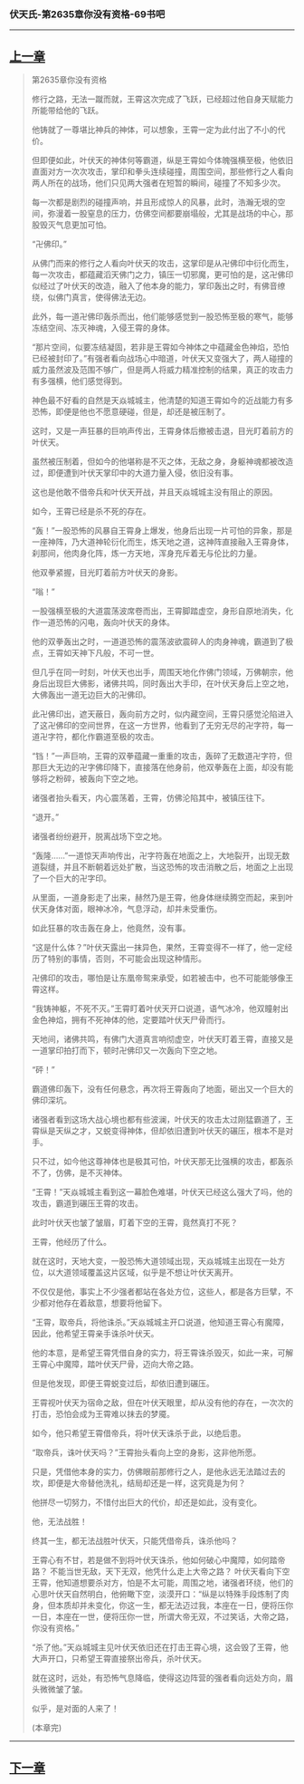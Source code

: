 ### 伏天氏-第2635章你没有资格-69书吧

--------
[上一章](./1d98013c2eae0aa21db2493e84c6f032.md)
--------


>
>
>
>第2635章你没有资格
>
>修行之路，无法一蹴而就，王霄这次完成了飞跃，已经超过他自身天赋能力所能带给他的飞跃。
>
>他铸就了一尊堪比神兵的神体，可以想象，王霄一定为此付出了不小的代价。
>
>但即便如此，叶伏天的神体何等霸道，纵是王霄如今体魄强横至极，他依旧直面对方一次次攻击，掌印和拳头连续碰撞，周围空间，那些修行之人看向两人所在的战场，他们只见两大强者在短暂的瞬间，碰撞了不知多少次。
>
>每一次都是剧烈的碰撞声响，并且形成惊人的风暴，此时，浩瀚无垠的空间，弥漫着一股窒息的压力，仿佛空间都要崩塌般，尤其是战场的中心，那股毁灭气息更加可怕。
>
>“卍佛印。”
>
>从佛门而来的修行之人看向叶伏天的攻击，这掌印是从卍佛印中衍化而生，每一次攻击，都蕴藏滔天佛门之力，镇压一切邪魔，更可怕的是，这卍佛印似经过了叶伏天的改造，融入了他本身的能力，掌印轰出之时，有佛音缭绕，似佛门真言，使得佛法无边。
>
>此外，每一道卍佛印轰杀而出，他们能够感觉到一股恐怖至极的寒气，能够冻结空间、冻灭神魂，入侵王霄的身体。
>
>“那片空间，似要冻结凝固，若非是王霄如今神体之中蕴藏金色神焰，恐怕已经被封印了。”有强者看向战场心中暗道，叶伏天又变强大了，两人碰撞的威力虽然波及范围不够广，但是两人将威力精准控制的结果，真正的攻击力有多强横，他们感觉得到。
>
>神色最不好看的自然是天焱城城主，他清楚的知道王霄如今的近战能力有多恐怖，即便是他也不愿意硬碰，但是，却还是被压制了。
>
>这时，又是一声狂暴的巨响声传出，王霄身体后撤被击退，目光盯着前方的叶伏天。
>
>虽然被压制着，但如今的他堪称是不灭之体，无敌之身，身躯神魂都被改造过，即便遭到叶伏天掌印中的大道力量入侵，依旧没有事。
>
>这也是他敢不借帝兵和叶伏天开战，并且天焱城城主没有阻止的原因。
>
>如今，王霄已经是杀不死的存在。
>
>“轰！”一股恐怖的风暴自王霄身上爆发，他身后出现一片可怕的异象，那是一座神阵，乃大道神轮衍化而生，炼天地之道，这神阵直接融入王霄身体，刹那间，他肉身化阵，炼一方天地，浑身充斥着无与伦比的力量。
>
>他双拳紧握，目光盯着前方叶伏天的身影。
>
>“嗡！”
>
>一股强横至极的大道震荡波席卷而出，王霄脚踏虚空，身形自原地消失，化作一道恐怖的闪电，轰向叶伏天的身体。
>
>他的双拳轰出之时，一道道恐怖的震荡波欲震碎人的肉身神魂，霸道到了极点，王霄如天神下凡般，不可一世。
>
>但几乎在同一时刻，叶伏天也出手，周围天地化作佛门领域，万佛朝宗，他身后出现巨大佛影，诸佛共鸣，同时轰出大手印，在叶伏天身后上空之地，大佛轰出一道无边巨大的卍佛印。
>
>此卍佛印出，遮天蔽日，轰向前方之时，似内藏空间，王霄只感觉沦陷进入了这卍佛印的空间世界，在这一方世界，他看到了无穷无尽的卍字符，每一道卍字符，都化作霸道至极的攻击。
>
>“铛！”一声巨响，王霄的双拳蕴藏一重重的攻击，轰碎了无数道卍字符，但那巨大无边的卍字佛印降下，直接落在他身前，他双拳轰在上面，却没有能够将之粉碎，被轰向下空之地。
>
>诸强者抬头看天，内心震荡着，王霄，仿佛沦陷其中，被镇压往下。
>
>“退开。”
>
>诸强者纷纷避开，脱离战场下空之地。
>
>“轰隆……”一道惊天声响传出，卍字符轰在地面之上，大地裂开，出现无数道裂缝，并且不断朝着远处扩散，当这恐怖的攻击消散之后，地面之上出现了一个巨大的卍字印。
>
>从里面，一道身影走了出来，赫然乃是王霄，他身体继续腾空而起，来到叶伏天身体对面，眼神冰冷，气息浮动，却并未受重伤。
>
>如此狂暴的攻击轰在身上，他竟然，没有事。
>
>“这是什么体？”叶伏天露出一抹异色，果然，王霄变得不一样了，他一定经历了特别的事情，否则，不可能会出现这种情形。
>
>卍佛印的攻击，哪怕是让东凰帝鸳来承受，如若被击中，也不可能能够像王霄这样。
>
>“我铸神躯，不死不灭。”王霄盯着叶伏天开口说道，语气冰冷，他双瞳射出金色神焰，拥有不死神体的他，定要踏叶伏天尸骨而行。
>
>天地间，诸佛共鸣，有佛门大道真言响彻虚空，叶伏天盯着王霄，直接又是一道掌印拍打而下，顿时卍佛印又一次轰向下空之地。
>
>“砰！”
>
>霸道佛印轰下，没有任何悬念，再次将王霄轰向了地面，砸出又一个巨大的佛印深坑。
>
>诸强者看到这场大战心境也都有些波澜，叶伏天的攻击太过刚猛霸道了，王霄纵是天纵之才，又蜕变得神体，但却依旧遭到叶伏天的碾压，根本不是对手。
>
>只不过，如今他这尊神体也是极其可怕，叶伏天那无比强横的攻击，都轰杀不了，仿佛，是不灭神体。
>
>“王霄！”天焱城城主看到这一幕脸色难堪，叶伏天已经这么强大了吗，他的攻击，霸道到碾压王霄的攻击。
>
>此时叶伏天也皱了皱眉，盯着下空的王霄，竟然真打不死？
>
>王霄，他经历了什么。
>
>就在这时，天地大变，一股恐怖大道领域出现，天焱城城主出现在一处方位，以大道领域覆盖这片区域，似乎是不想让叶伏天离开。
>
>不仅仅是他，事实上不少强者都站在各处方位，这些人，都是各方巨擘，不少都对他存在着敌意，想要将他留下。
>
>“王霄，取帝兵，将他诛杀。”天焱城城主开口说道，他知道王霄心有魔障，因此，他希望王霄亲手诛杀叶伏天。
>
>他的本意，是希望王霄凭借自身的实力，将王霄诛杀毁灭，如此一来，可解王霄心中魔障，踏叶伏天尸骨，迈向大帝之路。
>
>但是他发现，即便王霄蜕变过后，却依旧遭到碾压。
>
>王霄视叶伏天为宿命之敌，但在叶伏天眼里，却从没有他的存在，一次次的打击，恐怕会成为王霄难以抹去的梦魇。
>
>如今，他只希望王霄借帝兵，将叶伏天诛杀于此，以绝后患。
>
>“取帝兵，诛叶伏天吗？”王霄抬头看向上空的身影，这非他所愿。
>
>只是，凭借他本身的实力，仿佛眼前那修行之人，是他永远无法踏过去的坎，即便是大帝替他洗礼，结局却还是一样，这究竟是为何？
>
>他拼尽一切努力，不惜付出巨大的代价，却还是如此，没有变化。
>
>他，无法战胜！
>
>终其一生，都无法战胜叶伏天，只能凭借帝兵，诛杀他吗？
>
>王霄心有不甘，若是做不到将叶伏天诛杀，他如何破心中魔障，如何踏帝路？
>不能当世无敌，天下无双，他凭什么走上大帝之路？
>叶伏天看向下空王霄，他知道想要杀对方，怕是不太可能，周围之地，诸强者环绕，他们的心思叶伏天自然明白，他俯瞰下空，淡漠开口：“纵是以特殊手段炼制了肉身，但本质却并未变化，你这一生，都无法迈过我，本座在一日，便将压你一日，本座在一世，便将压你一世，所谓大帝无双，不过笑话，大帝之路，你没有资格。”
>
>“杀了他。”天焱城城主见叶伏天依旧还在打击王霄心境，这会毁了王霄，他大声开口，只希望王霄直接祭出帝兵，杀叶伏天。
>
>就在这时，远处，有恐怖气息降临，使得这边阵营的强者看向远处方向，眉头微微皱了皱。
>
>似乎，是对面的人来了！
>
>(本章完)
>
>

--------
[下一章](./89f84729bb6b7e0df4f6a6178ac5f6db.md)
--------
